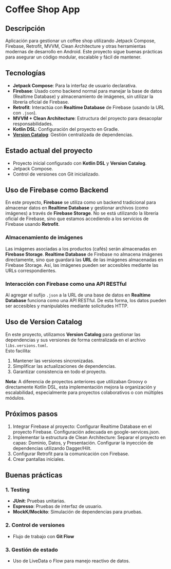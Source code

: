 # Coffee Shop App

## Descripción
Aplicación para gestionar un coffee shop utilizando Jetpack Compose, Firebase, Retrofit, MVVM, Clean Architecture y otras herramientas modernas de desarrollo en Android. Este proyecto sigue buenas prácticas para asegurar un código modular, escalable y fácil de mantener.

## Tecnologías
- **Jetpack Compose**: Para la interfaz de usuario declarativa.
- **Firebase**: Usado como backend normal para manejar la base de datos (Realtime Database) y almacenamiento de imágenes, sin utilizar la librería oficial de Firebase.
- **Retrofit**: Interactúa con **Realtime Database** de Firebase (usando la URL con `.json`).
- **MVVM + Clean Architecture**: Estructura del proyecto para desacoplar responsabilidades.
- **Kotlin DSL**: Configuración del proyecto en Gradle.
- [**Version Catalog**](https://developer.android.com/build/migrate-to-catalogs?hl=es-419): Gestión centralizada de dependencias.

## Estado actual del proyecto
- Proyecto inicial configurado con **Kotlin DSL** y **Version Catalog**.
- Jetpack Compose.
- Control de versiones con Git inicializado.

## Uso de Firebase como Backend
En este proyecto, **Firebase** se utiliza como un backend tradicional para almacenar datos en **Realtime Database** y gestionar archivos (como imágenes) a través de **Firebase Storage**. No se está utilizando la librería oficial de Firebase, sino que estamos accediendo a los servicios de Firebase usando **Retrofit**.

### Almacenamiento de imágenes
Las imágenes asociadas a los productos (cafés) serán almacenadas en **Firebase Storage**. **Realtime Database** de Firebase no almacena imágenes directamente, sino que guardará las **URL** de las imágenes almacenadas en Firebase Storage. Así, las imágenes pueden ser accesibles mediante las URLs correspondientes.

### Interacción con Firebase como una API RESTful
Al agregar el sufijo `.json` a la URL de una base de datos en **Realtime Database** funciona como una API RESTful. De esta forma, los datos pueden ser accesibles y manipulables mediante solicitudes HTTP. 

## Uso de Version Catalog
En este proyecto, utilizamos **Version Catalog** para gestionar las dependencias y sus versiones de forma centralizada en el archivo `libs.versions.toml`.  
Esto facilita:
1. Mantener las versiones sincronizadas.
2. Simplificar las actualizaciones de dependencias.
3. Garantizar consistencia en todo el proyecto.

**Nota**: A diferencia de proyectos anteriores que utilizaban Groovy o directamente Kotlin DSL, esta implementación mejora la organización y escalabilidad, especialmente para proyectos colaborativos o con múltiples módulos.

## Próximos pasos
1. Integrar Firebase al proyecto:
   Configurar Realtime Database en el proyecto Firebase.
   Configuración adecuada en google-services.json.
2. Implementar la estructura de Clean Architecture:
   Separar el proyecto en capas: Dominio, Datos, y Presentación.
   Configurar la inyección de dependencias utilizando Dagger/Hilt.
3. Configurar Retrofit para la comunicación con Firebase.
4. Crear pantallas iniciales.

## Buenas prácticas
### 1. Testing
- **JUnit**: Pruebas unitarias.
- **Espresso**: Pruebas de interfaz de usuario.
- **MockK/Mockito**: Simulación de dependencias para pruebas.

### 2. Control de versiones
- Flujo de trabajo con **Git Flow**

### 3. Gestión de estado
- Uso de LiveData o Flow para manejo reactivo de datos.
